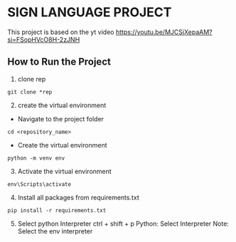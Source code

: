 # SIGN LANGUAGE PROJECT
This project is based on the yt video https://youtu.be/MJCSjXepaAM?si=FSopHVcO8H-2zJNH

## How to Run the Project

1. clone rep
~~~shell 
git clone *rep
~~~

2. create the virtual environment

* Navigate to the project folder
~~~shell
cd <repository_name>
~~~

* Create the virtual environment
~~~shell
python -m venv env
~~~

3. Activate the virtual environment
~~~shell
env\Scripts\activate
~~~

4.  Install all packages from requirements.txt
~~~shell
pip install -r requirements.txt
~~~

5. Select python Interpreter
ctrl + shift + p
Python: Select Interpreter
Note: Select the env interpreter



